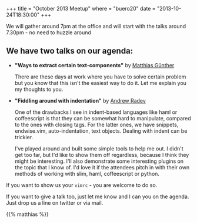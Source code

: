 +++
title = "October 2013 Meetup"
where = "buero20"
date = "2013-10-24T18:30:00"
+++

We will gather around 7pm at the office and will start with the talks around 7.30pm - no need to huzzle around

## We have two talks on our agenda:


* **"Ways to extract certain text-components"** by [Matthias Günther](https://twitter.com/wikimatze)

    There are these days at work where you have to solve certain problem but you know that this isn't the easiest way to
    do it. Let me explain you my thoughts to you.

* **"Fiddling around with indentation"** by [Andrew Radev](https://gist.github.com/AndrewRadev)

    One of the drawbacks I see in indent-based languages like haml or coffeescript is that they can be somewhat hard to manipulate, compared to the ones with closing tags. For the latter ones, we have snippets, endwise.vim, auto-indentation, text objects. Dealing with indent can be trickier.

    I've played around and built some simple tools to help me out. I didn't get too far, but I'd like to show them off regardless, because I think they might be interesting. I'll also demonstrate some interesting plugins on the topic that I know of. I'd love it if the attendees pitch in with their own methods of working with slim, haml, coffeescript or python.


If you want to show us your `vimrc` - you are welcome to do so.


If you want to give a talk too, just let me know and I can you on the agenda. Just drop us a line on twitter or via
mail.

{{% matthias %}}
